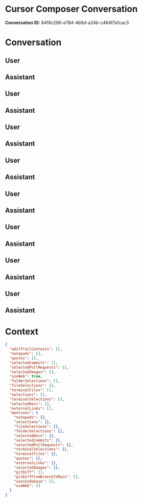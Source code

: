 # Cursor Composer Conversation

**Conversation ID:** 84f6c296-e784-4b9d-a24b-c464f7a1cac3

# Conversation

## User



## Assistant



## User



## Assistant



## User



## Assistant



## User



## Assistant



## User



## Assistant



## User



## Assistant



## User



## Assistant



## User



## Assistant



# Context

```json
{
  "editTrailContexts": [],
  "notepads": [],
  "quotes": [],
  "selectedCommits": [],
  "selectedPullRequests": [],
  "selectedImages": [],
  "useWeb": true,
  "folderSelections": [],
  "fileSelections": [],
  "terminalFiles": [],
  "selections": [],
  "terminalSelections": [],
  "selectedDocs": [],
  "externalLinks": [],
  "mentions": {
    "notepads": {},
    "selections": {},
    "fileSelections": {},
    "folderSelections": {},
    "selectedDocs": {},
    "selectedCommits": {},
    "selectedPullRequests": {},
    "terminalSelections": {},
    "terminalFiles": {},
    "quotes": {},
    "externalLinks": {},
    "selectedImages": {},
    "gitDiff": [],
    "gitDiffFromBranchToMain": [],
    "usesCodebase": [],
    "useWeb": []
  }
}
```

